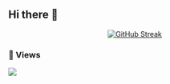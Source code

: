 ## Hi there 👋

<!--

Here are some ideas to get you started:

- 🔭 I’m currently working on ...
- 🌱 I’m currently learning ...
- 👯 I’m looking to collaborate on ...
- 🤔 I’m looking for help with ...
- 💬 Ask me about ...
- 📫 How to reach me: ...
- 😄 Pronouns: ...
- ⚡ Fun fact: ...
-->
<div align="center">
  <a href="https://git.io/streak-stats"><img src="https://github-readme-streak-stats.herokuapp.com?user=nathanjace&theme=tokyonight&hide_border=true" alt="GitHub Streak" /></a>
</div>

### 👀 Views
[![](https://visitcount.itsvg.in/api?id=nathanjace&icon=1&color=8)](https://visitcount.itsvg.in)
